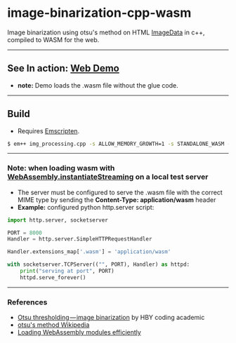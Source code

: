 # image-binarization-cpp-wasm

Image binarization using otsu's method on HTML [ImageData](https://developer.mozilla.org/en-US/docs/Web/API/ImageData) in c++, compiled to WASM for the web.

- - - -

## See In action: [Web Demo](https://awesome-arjun11.github.io/image-binarization-cpp-wasm)
* **note:** Demo loads the .wasm file without the glue code. 

- - - -

## Build

* Requires [Emscripten](https://github.com/emscripten-core/emscripten).

```sh
$ em++ img_processing.cpp -s ALLOW_MEMORY_GROWTH=1 -s STANDALONE_WASM -s EXPORTED_FUNCTIONS="['_otsuBinarize', '_malloc', '_free']" -Os -o img_processing.wasm
```

- - - -

### Note: when loading wasm with [WebAssembly.instantiateStreaming](https://developer.mozilla.org/en-US/docs/Web/JavaScript/Reference/Global_Objects/WebAssembly/instantiateStreaming) on a local test server
* The server must be configured to serve the .wasm file with the correct MIME type by sending the **Content-Type: application/wasm** header
* **Example:** configured python http.server script:
```python
import http.server, socketserver

PORT = 8000
Handler = http.server.SimpleHTTPRequestHandler

Handler.extensions_map['.wasm'] = 'application/wasm'

with socketserver.TCPServer(("", PORT), Handler) as httpd:
    print("serving at port", PORT)
    httpd.serve_forever()
```

- - - -

### References
- [Otsu thresholding — image binarization](https://medium.com/@hbyacademic/otsu-thresholding-4337710dc519) by HBY coding academic
- [otsu's method Wikipedia](https://en.wikipedia.org/wiki/Otsu%27s_method#Otsu's_method)
- [Loading WebAssembly modules efficiently](https://developers.google.com/web/updates/2018/04/loading-wasm)
